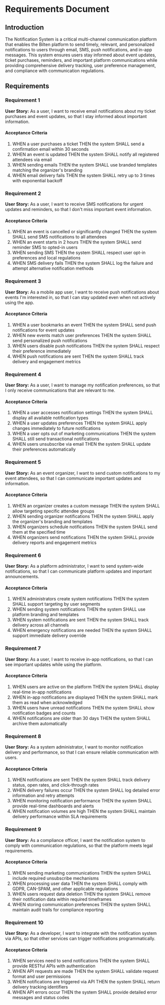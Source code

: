 # Requirements Document

## Introduction

The Notification System is a critical multi-channel communication platform that enables the Bilten platform to send timely, relevant, and personalized notifications to users through email, SMS, push notifications, and in-app messages. This system ensures users stay informed about event updates, ticket purchases, reminders, and important platform communications while providing comprehensive delivery tracking, user preference management, and compliance with communication regulations.

## Requirements

### Requirement 1

**User Story:** As a user, I want to receive email notifications about my ticket purchases and event updates, so that I stay informed about important information.

#### Acceptance Criteria

1. WHEN a user purchases a ticket THEN the system SHALL send a confirmation email within 30 seconds
2. WHEN an event is updated THEN the system SHALL notify all registered attendees via email
3. WHEN sending emails THEN the system SHALL use branded templates matching the organizer's branding
4. WHEN email delivery fails THEN the system SHALL retry up to 3 times with exponential backoff

### Requirement 2

**User Story:** As a user, I want to receive SMS notifications for urgent updates and reminders, so that I don't miss important event information.

#### Acceptance Criteria

1. WHEN an event is cancelled or significantly changed THEN the system SHALL send SMS notifications to all attendees
2. WHEN an event starts in 2 hours THEN the system SHALL send reminder SMS to opted-in users
3. WHEN sending SMS THEN the system SHALL respect user opt-in preferences and local regulations
4. WHEN SMS delivery fails THEN the system SHALL log the failure and attempt alternative notification methods

### Requirement 3

**User Story:** As a mobile app user, I want to receive push notifications about events I'm interested in, so that I can stay updated even when not actively using the app.

#### Acceptance Criteria

1. WHEN a user bookmarks an event THEN the system SHALL send push notifications for event updates
2. WHEN new events match user preferences THEN the system SHALL send personalized push notifications
3. WHEN users disable push notifications THEN the system SHALL respect their preference immediately
4. WHEN push notifications are sent THEN the system SHALL track delivery and engagement metrics

### Requirement 4

**User Story:** As a user, I want to manage my notification preferences, so that I only receive communications that are relevant to me.

#### Acceptance Criteria

1. WHEN a user accesses notification settings THEN the system SHALL display all available notification types
2. WHEN a user updates preferences THEN the system SHALL apply changes immediately to future notifications
3. WHEN a user opts out of marketing communications THEN the system SHALL still send transactional notifications
4. WHEN users unsubscribe via email THEN the system SHALL update their preferences automatically

### Requirement 5

**User Story:** As an event organizer, I want to send custom notifications to my event attendees, so that I can communicate important updates and information.

#### Acceptance Criteria

1. WHEN an organizer creates a custom message THEN the system SHALL allow targeting specific attendee groups
2. WHEN sending organizer notifications THEN the system SHALL apply the organizer's branding and templates
3. WHEN organizers schedule notifications THEN the system SHALL send them at the specified time
4. WHEN organizers send notifications THEN the system SHALL provide delivery reports and engagement metrics

### Requirement 6

**User Story:** As a platform administrator, I want to send system-wide notifications, so that I can communicate platform updates and important announcements.

#### Acceptance Criteria

1. WHEN administrators create system notifications THEN the system SHALL support targeting by user segments
2. WHEN sending system notifications THEN the system SHALL use platform branding and templates
3. WHEN system notifications are sent THEN the system SHALL track delivery across all channels
4. WHEN emergency notifications are needed THEN the system SHALL support immediate delivery override

### Requirement 7

**User Story:** As a user, I want to receive in-app notifications, so that I can see important updates while using the platform.

#### Acceptance Criteria

1. WHEN users are active on the platform THEN the system SHALL display real-time in-app notifications
2. WHEN in-app notifications are displayed THEN the system SHALL mark them as read when acknowledged
3. WHEN users have unread notifications THEN the system SHALL show notification badges and counts
4. WHEN notifications are older than 30 days THEN the system SHALL archive them automatically

### Requirement 8

**User Story:** As a system administrator, I want to monitor notification delivery and performance, so that I can ensure reliable communication with users.

#### Acceptance Criteria

1. WHEN notifications are sent THEN the system SHALL track delivery status, open rates, and click-through rates
2. WHEN delivery failures occur THEN the system SHALL log detailed error information and retry attempts
3. WHEN monitoring notification performance THEN the system SHALL provide real-time dashboards and alerts
4. WHEN notification volumes are high THEN the system SHALL maintain delivery performance within SLA requirements

### Requirement 9

**User Story:** As a compliance officer, I want the notification system to comply with communication regulations, so that the platform meets legal requirements.

#### Acceptance Criteria

1. WHEN sending marketing communications THEN the system SHALL include required unsubscribe mechanisms
2. WHEN processing user data THEN the system SHALL comply with GDPR, CAN-SPAM, and other applicable regulations
3. WHEN users request data deletion THEN the system SHALL remove their notification data within required timeframes
4. WHEN storing communication preferences THEN the system SHALL maintain audit trails for compliance reporting

### Requirement 10

**User Story:** As a developer, I want to integrate with the notification system via APIs, so that other services can trigger notifications programmatically.

#### Acceptance Criteria

1. WHEN services need to send notifications THEN the system SHALL provide RESTful APIs with authentication
2. WHEN API requests are made THEN the system SHALL validate request format and user permissions
3. WHEN notifications are triggered via API THEN the system SHALL return delivery tracking identifiers
4. WHEN API errors occur THEN the system SHALL provide detailed error messages and status codes